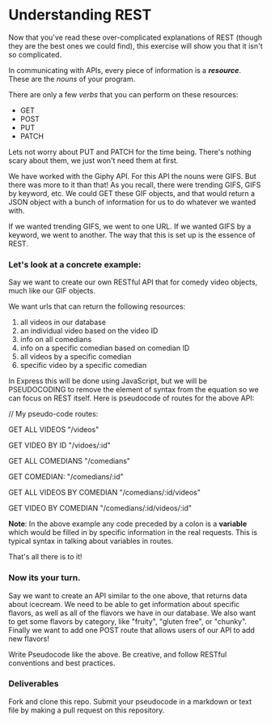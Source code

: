 # Understanding REST

Now that you've read these over-complicated explanations of REST (though they are the best ones we could find), this exercise will show you that it isn't so complicated.

In communicating with APIs, every piece of information is a *__resource__*. These are the _nouns_ of your program.

There are only a few _verbs_ that you can perform on these resources:

- GET
- POST
- PUT
- PATCH

Lets not worry about PUT and PATCH for the time being. There's nothing scary about them, we just won't need them at first.

We have worked with the Giphy API. For this API the nouns were GIFS. But there was more to it than that! As you recall, there were trending GIFS, GIFS by keyword, etc. We could GET these GIF objects, and that would return a JSON object with a bunch of information for us to do whatever we wanted with.

If we wanted trending GIFS, we went to one URL. If we wanted GIFS by a keyword, we went to another. The way that this is set up is the essence of REST.

### Let's look at a concrete example:

Say we want to create our own RESTful API that for comedy video objects, much like our GIF objects.

We want urls that can return the following resources:

1. all videos in our database
1. an individual video based on the video ID
1. info on all comedians
1. info on a specific comedian based on comedian ID
1. all videos by a specific comedian
1. specific video by a specific comedian

In Express this will be done using JavaScript, but we will be PSEUDOCODING to remove the element of syntax from the equation so we can focus on REST itself. Here is pseudocode of routes for the above API:

// My pseudo-code routes:

GET ALL VIDEOS "/videos"

GET VIDEO BY ID "/vidoes/:id"

GET ALL COMEDIANS "/comedians"

GET COMEDIAN: "/comedians/:id"

GET ALL VIDEOS BY COMEDIAN "/comedians/:id/videos"

GET VIDEO BY COMEDIAN "/comedians/:id/videos/:id"

__Note__: In the above example any code preceded by a colon is a __variable__ which would be filled in by specific information in the real requests. This is typical syntax in talking about variables in routes.

That's all there is to it!

### Now its your turn.

Say we want to create an API similar to the one above, that returns data about icecream. We need to be able to get information about specific flavors, as well as all of the flavors we have in our database. We also want to get some flavors by category, like "fruity", "gluten free", or "chunky". Finally we want to add one POST route that allows users of our API to add new flavors!

Write Pseudocode like the above. Be creative, and follow RESTful conventions and best practices.

### Deliverables

Fork and clone this repo. Submit your pseudocode in a markdown or text file by making a pull request on this repository.
